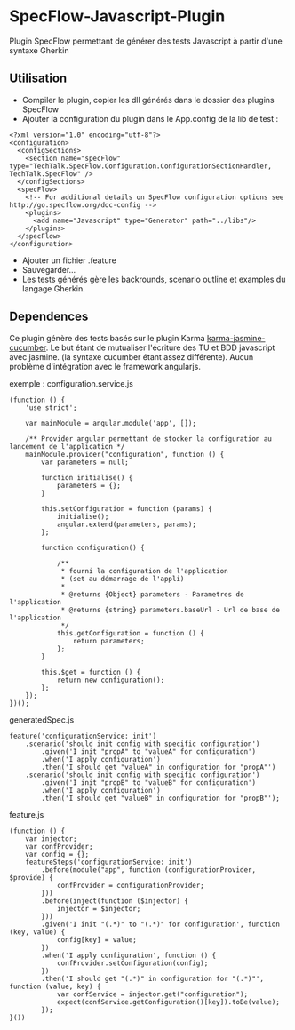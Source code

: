SpecFlow-Javascript-Plugin
==========================

Plugin SpecFlow permettant de générer des tests Javascript à partir d'une syntaxe Gherkin

## Utilisation

+ Compiler le plugin, copier les dll générés dans le dossier des plugins SpecFlow
+ Ajouter la configuration du plugin dans le App.config de la lib de test :
```
<?xml version="1.0" encoding="utf-8"?>
<configuration>
  <configSections>
    <section name="specFlow" type="TechTalk.SpecFlow.Configuration.ConfigurationSectionHandler, TechTalk.SpecFlow" />
  </configSections>
  <specFlow>
    <!-- For additional details on SpecFlow configuration options see http://go.specflow.org/doc-config -->
    <plugins>
      <add name="Javascript" type="Generator" path="../libs"/>
    </plugins>
  </specFlow>
</configuration>
```
+ Ajouter un fichier .feature
+ Sauvegarder...
+ Les tests générés gère les backrounds, scenario outline et examples du langage Gherkin.

## Dependences

Ce plugin génère des tests basés sur le plugin Karma [karma-jasmine-cucumber](https://github.com/DealerDotCom/karma-jasmine-cucumber).
Le but étant de mutualiser l'écriture des TU et BDD javascript avec jasmine. (la syntaxe cucumber étant assez différente).
Aucun problème d'intégration avec le framework angularjs. 

exemple :
configuration.service.js
```
(function () {
    'use strict';

    var mainModule = angular.module('app', []);

    /** Provider angular permettant de stocker la configuration au lancement de l'application */
    mainModule.provider("configuration", function () {
        var parameters = null;

        function initialise() {
            parameters = {};
        }

        this.setConfiguration = function (params) {
            initialise();
            angular.extend(parameters, params);
        };
        
        function configuration() {

            /**
             * fourni la configuration de l'application
             * (set au démarrage de l'appli)
             *
             * @returns {Object} parameters - Parametres de l'application
             * @returns {string} parameters.baseUrl - Url de base de l'application
             */
            this.getConfiguration = function () {
                return parameters;
            };
        }
        
        this.$get = function () {
            return new configuration();
        };
    });
})();
```

generatedSpec.js
```
feature('configurationService: init')
    .scenario('should init config with specific configuration')
        .given('I init "propA" to "valueA" for configuration')
        .when('I apply configuration')
        .then('I should get "valueA" in configuration for "propA"')
    .scenario('should init config with specific configuration')
        .given('I init "propB" to "valueB" for configuration')
        .when('I apply configuration')
        .then('I should get "valueB" in configuration for "propB"');
```

feature.js
```
(function () {
    var injector;
    var confProvider;
    var config = {};
    featureSteps('configurationService: init')
        .before(module("app", function (configurationProvider, $provide) {
            confProvider = configurationProvider;
        }))
        .before(inject(function ($injector) {
            injector = $injector;
        }))
        .given('I init "(.*)" to "(.*)" for configuration', function (key, value) {
            config[key] = value;  
        })
        .when('I apply configuration', function () {
            confProvider.setConfiguration(config);
        })
        .then('I should get "(.*)" in configuration for "(.*)"', function (value, key) {
            var confService = injector.get("configuration");
            expect(confService.getConfiguration()[key]).toBe(value);
        });
}())

```
